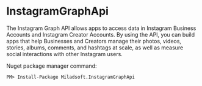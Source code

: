 # InstagramGraphApi
The Instagram Graph API allows apps to access data in Instagram Business Accounts and Instagram Creator Accounts. By using the API, you can build apps that help Businesses and Creators manage their photos, videos, stories, albums, comments, and hashtags at scale, as well as measure social interactions with other Instagram users.


Nuget package manager command:
```
PM> Install-Package Miladsoft.InstagramGraphApi
```
